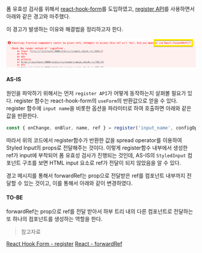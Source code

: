 폼 유효성 검사를 위해서 [react-hook-form](https://react-hook-form.com/)를 도입하였고,
[register API](https://react-hook-form.com/api/useform/register)를 사용하면서 아래와 같은 경고와 마주했다.

이 경고가 발생하는 이유와 해결법을 정리하고자 한다.

![경고 메시지](./images/forwardRef.png)

#### AS-IS

<script src="https://gist.github.com/eotkd4791/0b0606054457f63bceb7c59325643120.js"></script>

원인을 파악하기 위해서는 먼저 `register API`가 어떻게 동작하는지 살펴볼 필요가 있다. register 함수는 react-hook-form의 `useForm`의 반환값으로 얻을 수 있다. register 함수에 `input name`을 비롯한 옵션을 파라미터로 하여 호출하면 아래와 같은 값을 반환한다.

```jsx
const { onChange, onBlur, name, ref } = register('input_name', configOptionObject);
```

따라서 위의 코드에서 register함수가 반환한 값을 spread operator를 이용하여 Styled Input의 props로 전달해주는 것이다.
이렇게 register함수 내부에서 생성한 ref가 input에 부착되어 폼 유효성 검사가 진행되는 것인데, AS-IS의 `StyledInput` 컴포넌트 구조를 보면 HTML input 요소로 ref가 전달이 되지 않았음을 알 수 있다.

경고 메시지를 통해서 forwardRef는 prop으로 전달받은 ref를 컴포넌트 내부까지 전달할 수 있는 것이고, 이를 통해서 아래와 같이 변경하였다.

#### TO-BE

<script src="https://gist.github.com/eotkd4791/73f9419c24a73d40b43f9573d7e552c9.js"></script>

forwardRef는 prop으로 ref를 전달 받아서 하부 트리 내의 다른 컴포넌트로 전달하는 또 하나의 컴포넌트를 생성하는 역할을 한다.

> 참고자료

[React Hook Form - register](https://react-hook-form.com/api/useform/register)
[React - forwardRef](https://ko.reactjs.org/docs/react-api.html#reactforwardref)
